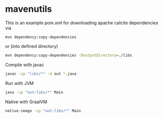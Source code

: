 # mavenutils

This is an example pom.xml for downloading apache calcite dependencies via

```baah
mvn dependency:copy-dependencies
```

or (into defined directory)

```bash
mvn dependency:copy-dependencies -DoutputDirectory=./libs

```

Compile with javac

```bash
javac -cp "libs/*" -d out *.java
```

Run with JVM

```bash
java -cp "out:libs/*" Main
```

Native with GraalVM

```bash
native-image -cp "out:libs/*" Main
```